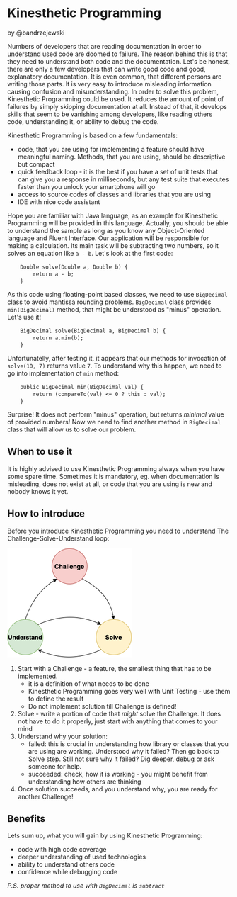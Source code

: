 # Kinesthetic Programming

by @bandrzejewski

Numbers of developers that are reading documentation in order to understand used code are doomed to failure. The reason behind 
this is that they need to understand both code and the documentation. Let's be honest, there are only a few developers that
can write good code and good, explanatory documentation. It is even common, that different persons are writing those parts.
It is very easy to introduce misleading information causing confusion and misunderstanding. In order to solve this problem,
Kinesthetic Programming could be used. It reduces the amount of point of failures by simply skipping documentation at all.
Instead of that, it develops skills that seem to be vanishing among developers, like reading others code, understanding
it, or ability to debug the code.

Kinesthetic Programming is based on a few fundamentals:
* code, that you are using for implementing a feature should have meaningful naming. Methods, that you are using, should be descriptive but compact
* quick feedback loop - it is the best if you have a set of unit tests that can give you a response in milliseconds, but any test suite that executes faster than you unlock your smartphone will go
* access to source codes of classes and libraries that you are using
* IDE with nice code assistant

Hope you are familiar with Java language, as an example for Kinesthetic Programming will be provided in this language.
Actually, you should be able to understand the sample as long as you know any Object-Oriented language and Fluent Interface.
Our application will be responsible for making a calculation. Its main task will be subtracting two numbers, so it solves 
an equation like `a - b`. Let's look at the first code:

```
    Double solve(Double a, Double b) {
        return a - b;
    }
```

As this code using floating-point based classes, we need to use `BigDecimal` class to avoid mantissa rounding problems.
`BigDecimal` class provides `min(BigDecimal)` method, that might be understood as "minus" operation. Let's use it!

```
    BigDecimal solve(BigDecimal a, BigDecimal b) {
        return a.min(b);
    }
```

Unfortunatelly, after testing it, it appears that our methods for invocation of `solve(10, 7)` returns value `7`. To understand
why this happen, we need to go into implementation of `min` method:

```
    public BigDecimal min(BigDecimal val) {
        return (compareTo(val) <= 0 ? this : val);
    }
```

Surprise! It does not perform "minus" operation, but returns _minimal_ value of provided numbers! Now we need to find another
method in `BigDecimal` class that will allow us to solve our problem.


## When to use it

It is highly advised to use Kinesthetic Programming always when you have some spare time. Sometimes it is mandatory, eg.
when documentation is misleading, does not exist at all, or code that you are using is new and nobody knows it yet.

## How to introduce

Before you introduce Kinesthetic Programming you need to understand The Challenge-Solve-Understand loop:

![Challenge-Solve-Understand Loop](images/1-challenge-solve-understand.png)

1. Start with a Challenge - a feature, the smallest thing that has to be implemented.
    * it is a definition of what needs to be done
    * Kinesthetic Programming goes very well with Unit Testing - use them to define the result
    * Do not implement solution till Challenge is defined!
2. Solve - write a portion of code that _might_ solve the Challenge. It does not have to do it properly, just start with anything that comes to your mind
3. Understand why your solution:
    * failed: this is crucial in understanding how library or classes that you are using are working. Understood why it failed? Then go back to Solve step. Still not sure why it failed? Dig deeper, debug or ask someone for help.
    * succeeded: check, how it is working - you might benefit from understanding how others are thinking
4. Once solution succeeds, and you understand why, you are ready for another Challenge!

## Benefits

Lets sum up, what you will gain by using Kinesthetic Programming:
* code with high code coverage
* deeper understanding of used technologies
* ability to understand others code
* confidence while debugging code

_P.S. proper method to use with `BigDecimal` is `subtract`_
